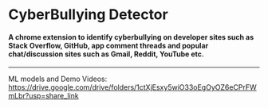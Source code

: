 # CyberBullying Detector
#### A chrome extension to identify cyberbullying on developer sites such as Stack Overflow, GitHub, app comment threads and popular chat/discussion sites such as Gmail, Reddit, YouTube etc.
---
ML models and Demo Videos:
https://drive.google.com/drive/folders/1ctXjEsxy5wiO33oEgOyOZ6eCPrFWmLbr?usp=share_link
